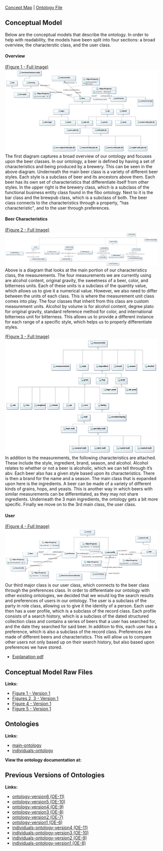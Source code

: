 [Concept Map](#conceptual-model) | [Ontology File](#ontologies)

## Conceptual Model

Below are the conceptual models that describe the ontology. In order to help with readability, the models have been split into four sections: a broad overview, the characterstic class, and the user class.

#### Overview
[(Figure 1 - Full Image)](images/OverviewDiagram.jpg)
![Concept Map Model](images/OverviewDiagram.jpg)
The first diagram captures a broad overview of our ontology and focuses upon the beer classes. In our ontology, a beer is defined by having a set of characteristics and being produced by a brewery. This can be seen in the above diagram. Underneath the main beer class is a variety of different beer styles. Each style is a subclass of beer and its ancestors above them. Each beer has its own set of characteristics that differentiate itself from other styles. In the upper right is the brewery class, which is a subclass of the functional business entity class found in the fibo ontology. Next to it is the bar class and the brewpub class, which is a subclass of both. The beer class connects to the characteristics through a property, "has characteristic", and to the user through preferences. 


#### Beer Characteristics
[(Figure 2 - Full Image)](images/Characteristic-Class-Diagram.jpg)
![Qualitative Characteristic Model Diagram](images/Characteristic-Class-Diagram.jpg)
Above is a diagram that looks at the main portion of our characteristics class, the measurements. The four measurements we are currently using are alcohol content, original gravity, the sweetness of a beer, color, and bitterness units. Each of these units is a subclass of the quantity value, which allows us to give it a numerical value. However, we also need to differ between the units of each class. This is where the measurement unit class comes into play. The four classes that inherit from this class are custom measurement units. Alcohol by volume is for alcohol content, degree plato for original gravity, standard reference method for color, and international bitterness unit for bitterness. This allows us to provide a different instance for each range of a specific style, which helps us to properly differentiate styles.


[(Figure 3 - Full Image)](images/Characteristic-one.jpg)
![Ingredient Characteristic Model Diagram](images/Characteristic-one.jpg)
In addition to the measurements, the following characteristics are attached. These include the style, ingredient, brand, season, and alcohol. Alcohol relates to whether or not a beer is alcoholic, which we can tell through it’s abv. Each beer also has a given style based upon its characteristics. There is then a brand for the name and a season. The main class that is expanded upon here is the ingredients. A beer can be made of a variety of different kinds of grains, hops, and yeasts. This is another way in which beers with similar measurements can be differentiated, as they may not share ingredients. Underneath the 3 main ingredients, the ontology gets a bit more specific. Finally we move on to the 3rd main class, the user class.

#### User
[(Figure 4 - Full Image)](images/UserDiagram.jpg)
![User Model Diagram](images/UserDiagram.jpg)
Our third major class is our user class, which connects to the beer class through the preferences class. In order to differentiate our ontology with other existing ontologies, we decided that we would log the search results and preferences of users in our ontology. The user is a subclass of the party in role class, allowing us to give it the identity of a person. Each user then has a user profile, which is a subclass of the record class. Each profile consists of a search history, which is a subclass of the dated structured collection class and contains a series of beers that a user has searched for, and the date they searched for said beer. In addition to this, each user has a preference, which is also a subclass of the record class. Preferences are made of different beers and characteristics. This will allow us to compare other users not only based up on their search history, but also based upon preferences we have stored.

- [Explanation pdf](files/OE_12_Conceptual_Models.pdf)
## Conceptual Model Raw Files

**Links:**
- [Figure 1 - Version 1](files/overview.uml)
- [Figures 2, 3 - Version 1](files/characteristic.uml)
- [Figure 4 - Version 1](files/updated.uml)
- [Figure 5 - Version 1](files/property_overview.uml)

## Ontologies

**Links:**
- [main-ontology](https://raw.githubusercontent.com/tetherless-world/ontology-engineering/beer-advisor/oe2020/beer-advisor/beer-advisor.rdf)
- [individuals-ontology](https://raw.githubusercontent.com/tetherless-world/ontology-engineering/beer-advisor/oe2020/beer-advisor/beer-advisor-individuals.rdf)

**View the ontology documentation at:**


## Previous Versions of Ontologies
**Links:**

- [ontology-version6 (OE-11)](https://raw.githubusercontent.com/tetherless-world/ontology-engineering/beer-advisor/oe2020/beer-advisor/archived/OE-11-beer-advisor.rdf)
- [ontology-version5 (OE-10)](https://raw.githubusercontent.com/tetherless-world/ontology-engineering/beer-advisor/oe2020/beer-advisor/archived/OE-10-beer-advisor.rdf)
- [ontology-version4 (OE-9)](https://raw.githubusercontent.com/tetherless-world/ontology-engineering/beer-advisor/oe2020/beer-advisor/archived/OE-9-beer-advisor.rdf)
- [ontology-version3 (OE-8)](https://raw.githubusercontent.com/tetherless-world/ontology-engineering/beer-advisor/oe2020/beer-advisor/archived/OE_8_beer-advisor.rdf)
- [ontology-version2 (OE-7)](https://raw.githubusercontent.com/tetherless-world/ontology-engineering/beer-advisor/oe2020/beer-advisor/archived/OE_7_beer-advisor.rdf)
- [ontology-version1 (OE-6)](https://raw.githubusercontent.com/tetherless-world/ontology-engineering/beer-advisor/oe2020/beer-advisor/archived/OE-6-beer-advisor.rdf)
- [individuals-ontology-version4 (OE-11)](https://raw.githubusercontent.com/tetherless-world/ontology-engineering/beer-advisor/oe2020/beer-advisor/archived/OE-11-beer-advisor-individuals.rdf)
- [individuals-ontology-version3 (OE-10)](https://raw.githubusercontent.com/tetherless-world/ontology-engineering/beer-advisor/oe2020/beer-advisor/archived/OE-10-beer-advisor-individuals.rdf)
- [individuals-ontology-version2 (OE-9)](https://raw.githubusercontent.com/tetherless-world/ontology-engineering/beer-advisor/oe2020/beer-advisor/archived/OE-9-beer-advisor-individuals.rdf)
- [individuals-ontology-version1 (OE-8)](https://raw.githubusercontent.com/tetherless-world/ontology-engineering/beer-advisor/oe2020/beer-advisor/archived/OE_8_beer-advisor-individuals.rdf)